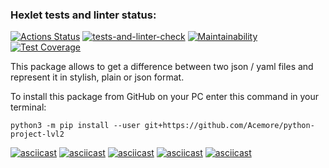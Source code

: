 ### Hexlet tests and linter status:
[![Actions Status](https://github.com/Acemore/python-project-lvl2/workflows/hexlet-check/badge.svg)](https://github.com/Acemore/python-project-lvl2/actions)
[![tests-and-linter-check](https://github.com/Acemore/python-project-lvl2/actions/workflows/tests-and-linter-check.yml/badge.svg)](https://github.com/Acemore/python-project-lvl2/actions/workflows/tests-and-linter-check.yml)
[![Maintainability](https://api.codeclimate.com/v1/badges/872961d998173724f4c7/maintainability)](https://codeclimate.com/github/Acemore/python-project-lvl2/maintainability)
[![Test Coverage](https://api.codeclimate.com/v1/badges/2a039f24560ef7f86867/test_coverage)](https://codeclimate.com/github/Acemore/python-project-lvl2/test_coverage)

This package allows to get a difference between two json / yaml files and represent it in stylish, plain or json format.

To install this package from GitHub on your PC enter this command in your terminal: 

    python3 -m pip install --user git+https://github.com/Acemore/python-project-lvl2

[![asciicast](https://asciinema.org/a/79rRaQsLm7QxDacVO5tofXd5U.svg)](https://asciinema.org/a/79rRaQsLm7QxDacVO5tofXd5U)
[![asciicast](https://asciinema.org/a/7EXWgsso8WkDZbpQr1HYdP82R.svg)](https://asciinema.org/a/7EXWgsso8WkDZbpQr1HYdP82R)
[![asciicast](https://asciinema.org/a/ZzyEzZrytJK6CZtMFTNGSM7Qn.svg)](https://asciinema.org/a/ZzyEzZrytJK6CZtMFTNGSM7Qn)
[![asciicast](https://asciinema.org/a/GnogVMLwvcIQx4l0HfKUaElZE.svg)](https://asciinema.org/a/GnogVMLwvcIQx4l0HfKUaElZE)
[![asciicast](https://asciinema.org/a/zEpUmRVQfKXeFNtRsxaOlalxA.svg)](https://asciinema.org/a/zEpUmRVQfKXeFNtRsxaOlalxA)
